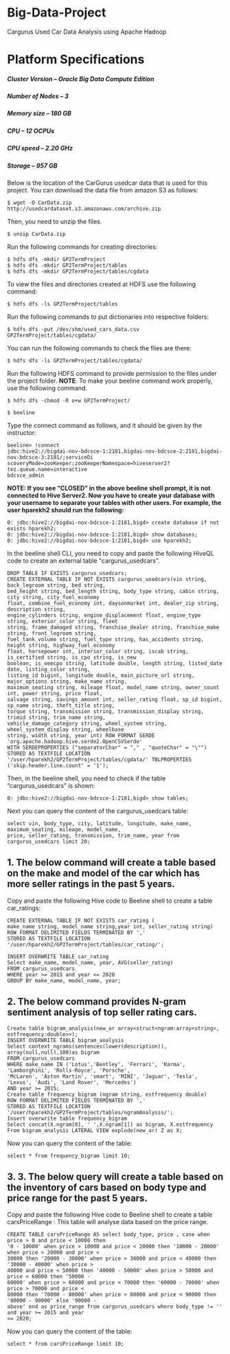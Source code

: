 # Big-Data-Project
Cargurus Used Car Data Analysis using Apache Hadoop

# Platform Specifications
##### Cluster Version – Oracle Big Data Compute Edition
##### Number of Nodes – 3
##### Memory size – 180 GB
##### CPU – 12 OCPUs
##### CPU speed – 2.20 GHz
##### Storage – 957 GB

Below is the location of the CarGurus usedcar data that is used for this project. You can download
the data file from amazon S3 as follows:
```
$ wget -O CarData.zip http://usedcardataset.s3.amazonaws.com/archive.zip
```
Then, you need to unzip the files.
```
$ unzip CarData.zip
```
Run the following commands for creating directories:
```
$ hdfs dfs -mkdir GP2TermProject
$ hdfs dfs -mkdir GP2TermProject/tables
$ hdfs dfs -mkdir GP2TermProject/tables/cgdata
```
To view the files and directories created at HDFS use the following command:
```
$ hdfs dfs -ls GP2TermProject/tables
```
Run the following commands to put dictionaries into respective folders:
```
$ hdfs dfs -put /dev/shm/used_cars_data.csv GP2TermProject/tables/cgdata/
```
You can run the following commands to check the files are there:
```
$ hdfs dfs -ls GP2TermProject/tables/cgdata/
```
Run the following HDFS command to provide permission to the files under the project folder.
**NOTE**: To make your beeline command work properly, use the following command.
```
$ hdfs dfs -chmod -R o+w GP2TermProject/
```
```
$ beeline
```
 Type the connect command as follows, and it should be given by the instructor:
 ```
 beeline> !connect
jdbc:hive2://bigdai-nov-bdcsce-1:2181,bigdai-nov-bdcsce-2:2181,bigdai-nov-bdcsce-3:2181/;serviceDi
scoveryMode=zooKeeper;zooKeeperNamespace=hiveserver2?tez.queue.name=interactive
bdcsce_admin
```
**NOTE: If you see “CLOSED” in the above beeline shell prompt, it is not connected to Hive Server2.
Now you have to create your database with your username to separate your tables with other users. For
example, the user hparekh2 should run the following:**
```
0: jdbc:hive2://bigdai-nov-bdcsce-1:2181,bigd> create database if not exists hparekh2;
0: jdbc:hive2://bigdai-nov-bdcsce-1:2181,bigd> show databases;
0: jdbc:hive2://bigdai-nov-bdcsce-1:2181,bigd> use hparekh2;
```
In the beeline shell CLI, you need to copy and paste the following HiveQL code to create an external
table "cargurus_usedcars".
```
DROP TABLE IF EXISTS cargurus_usedcars;
CREATE EXTERNAL TABLE IF NOT EXISTS cargurus_usedcars(vin string, back_legroom string, bed string,
bed_height string, bed_length string, body_type string, cabin string, city string, city_fuel_economy
float, combine_fuel_economy int, daysonmarket int, dealer_zip string, description string,
engine_cylinders string, engine_displacement float, engine_type string, exterior_color string, fleet
string, frame_damaged string, franchise_dealer string, franchise_make string, front_legroom string,
fuel_tank_volume string, fuel_type string, has_accidents string, height string, highway_fuel_economy
float, horsepower int, interior_color string, iscab string, is_certified string, is_cpo string, is_new
boolean, is_oemcpo string, latitude double, length string, listed_date date, listing_color string,
listing_id bigint, longitude double, main_picture_url string, major_options string, make_name string,
maximum_seating string, mileage float, model_name string, owner_count int, power string, price float,
salvage string, savings_amount int, seller_rating float, sp_id bigint, sp_name string, theft_title string,
torque string, transmission string, transmission_display string, trimid string, trim_name string,
vehicle_damage_category string, wheel_system string, wheel_system_display string, wheelbase
string, width string, year int) ROW FORMAT SERDE 'org.apache.hadoop.hive.serde2.OpenCSVSerde'
WITH SERDEPROPERTIES ("separatorChar" = "," , "quoteChar" = "\"") STORED AS TEXTFILE LOCATION
'/user/hparekh2/GP2TermProject/tables/cgdata/' TBLPROPERTIES ('skip.header.line.count' = '1');
```
Then, in the beeline shell, you need to check if the table “cargurus_usedcars” is shown:
```
0: jdbc:hive2://bigdai-nov-bdcsce-1:2181,bigd> show tables;
```
Next you can query the content of the cargurus_usedcars table:
```
select vin, body_type, city, latitude, longitude, make_name, maximum_seating, mileage, model_name,
price, seller_rating, transmission, trim_name, year from cargurus_usedcars limit 20;
```
## 1. The below command will create a table based on the make and model of the car which has more seller ratings in the past 5 years.
Copy and paste the following Hive code to Beeline shell to create a table car_ratings:
```
CREATE EXTERNAL TABLE IF NOT EXISTS car_rating (
make_name string, model_name string,year int, seller_rating string)
ROW FORMAT DELIMITED FIELDS TERMINATED BY ','
STORED AS TEXTFILE LOCATION '/user/hparekh2/GP2TermProject/tables/car_rating/';

INSERT OVERWRITE TABLE car_rating
Select make_name, model_name, year, AVG(seller_rating)
FROM cargurus_usedcars
WHERE year >= 2015 and year <= 2020
GROUP BY make_name, model_name, year;
```
## 2. The below command provides N-gram sentiment analysis of top seller rating cars.
```
Create table bigram_analysis(new_ar array<struct<ngram:array<string>, estfrequency:double>>);
INSERT OVERWRITE TABLE bigram_analysis
Select context_ngrams(sentences(lower(description)), array(null,null),100)as bigram
FROM cargurus_usedcars
WHERE make_name IN ('Lotus','Bentley', 'Ferrari', 'Karma', 'Lamborghini', 'Rolls-Royce', 'Porsche',
'McLaren', 'Aston Martin', 'smart', 'MINI', 'Jaguar', 'Tesla', 'Lexus', 'Audi', 'Land Rover', 'Mercedes')
AND year >= 2015;
Create table frequency_bigram (ngram string, estfrequency double)
ROW FORMAT DELIMITED FIELDS TERMINATED BY ','
STORED AS TEXTFILE LOCATION '/user/hparekh2/GP2TermProject/tables/ngramAnalysis/';
Insert overwrite table frequency_bigram
Select concat(X.ngram[0], ' ',X.ngram[1]) as bigram, X.estfrequency
From bigram_analysis LATERAL VIEW explode(new_ar) Z as X;
```
Now you can query the content of the table:
```
select * from frequency_bigram limit 10;
```
## 3. 3. The below query will create a table based on the inventory of cars based on body type and price range for the past 5 years.
Copy and paste the following Hive code to Beeline shell to create a table carsPriceRange :
This table will analyse data based on the price range.
```
CREATE TABLE carsPriceRange AS select body_type, price , case when price > 0 and price < 10000 then
'0 - 10000' when price > 10000 and price < 20000 then '10000 - 20000' when price > 20000 and price <
30000 then '20000 - 30000' when price > 30000 and price < 40000 then '30000 - 40000' when price >
40000 and price < 50000 then '40000 - 50000' when price > 50000 and price < 60000 then '50000 -
60000' when price > 60000 and price < 70000 then '60000 - 70000' when price > 70000 and price <
80000 then '70000 - 80000' when price > 80000 and price < 90000 then '80000 - 90000' else '90000 -
above' end as price_range from cargurus_usedcars where body_type != '' and year >= 2015 and year
<= 2020;
```
Now you can query the content of the table:
```
select * from carsPriceRange limit 10;
```

